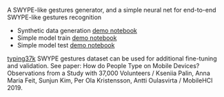A SWYPE-like gestures generator, and a simple neural net for end-to-end SWYPE-like gestures recognition

- Synthetic data generation [demo notebook](strokes.ipynb)
- Simple model train [demo notebook](cnn-train.ipynb)
- Simple model test [demo notebook](cnn-test.ipynb)

[typing37k](https://userinterfaces.aalto.fi/typing37k/) SWYPE gestures dataset can be used for additional fine-tuning and validation. See paper: How do People Type on Mobile Devices? Observations from a Study with 37,000 Volunteers / Kseniia Palin, Anna Maria Feit, Sunjun Kim, Per Ola Kristensson, Antti Oulasvirta / MobileHCI 2019.
